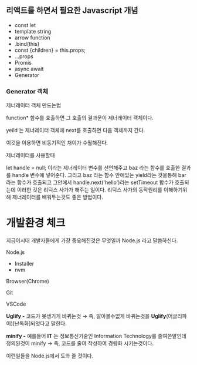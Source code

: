 ## 리액트를 하면서 필요한 Javascript 개념

- const let
- template string
- arrow function
- .bind(this)
- const {children} = this.props;
- ...props
- Promis
- async await
- Generator

### Generator 객체

제너레이터 객체 만드는법

function\* 함수를 호출하면 그 호출의 결과문이 제너레이터 객체이다.

yeild 는 제너레이터 객체에 next를 호출하면 다음 객체까지 간다.

이것을 이용하면 비동기적인 처이가 수월해진다.

제너레이터를 사용할때

let handle = null; 이라는 제너레이터 변수를 선언해주고 baz 라는 함수를 호출한 결과를 handle 변수에 넣어준다. 그리고 baz 라는 함수 안에있는 yield라는 것을통해 bar라는 함수가 호출되고 그안에서 handle.next('hello')라는 setTimeout 함수가 호출되는데 이러한 것은 리덕스 사가가 해주는 일이다. 리덕스 사가의 동작원리를 이해하기위해 제너레이터를 배워두는것도 좋은 방법이다.

# 개발환경 체크

지금이시대 개발자들에게 가장 중요해진것은 무엇일까 Node.js 라고 말씀하신다.

Node.js

- Installer
- nvm

Browser(Chrome)

Git

VSCode

**Uglify -** 코드가 못생기게 바뀌는것 → 즉, 알아볼수없게 바뀌는것을 **Uglify**(어글리파이)[난독화]되엇다고 말한다.

**minify -** 예를들어 **IT** 는 정보통신기술인 Information Technology를 줄여쓴말인데 정의된것이 minify → 즉, 코드를 줄여 작성하여 경량화 시키는것이다.

이런일들을 Node.js에서 도와 줄 것이다.
